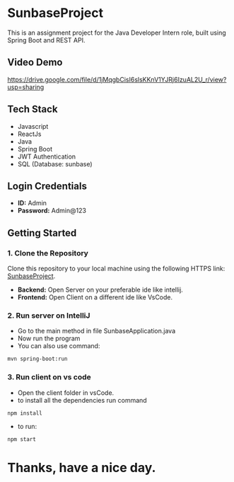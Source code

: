 # SunbaseProject

This is an assignment project for the Java Developer Intern role, built using Spring Boot and REST API.

## Video Demo
https://drive.google.com/file/d/1jMqgbCisI6slsKKnV1YJRj6IzuAL2U_r/view?usp=sharing

## Tech Stack 
- Javascript
- ReactJs
- Java
- Spring Boot
- JWT Authentication
- SQL (Database: sunbase)

## Login Credentials
- **ID:** Admin
- **Password:** Admin@123

## Getting Started

### 1. Clone the Repository
Clone this repository to your local machine using the following HTTPS link: [SunbaseProject](https://github.com/PushpRatan/sunbase.git).

- **Backend:** Open Server on your preferable ide like intellij.
- **Frontend:** Open Client on a different ide like VsCode.

### 2. Run server on IntelliJ

- Go to the main method in file SunbaseApplication.java
- Now run the program
- You can also use command:
```bash
mvn spring-boot:run
```

### 3. Run client on vs code
- Open the client folder in vsCode.
- to install all the dependencies run command 
```bash
npm install
```
- to run:
```bash
npm start
```

# Thanks, have a nice day.